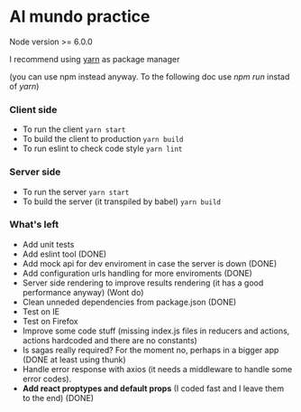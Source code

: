 # Al mundo practice

Node version >= 6.0.0

I recommend using [yarn](https://yarnpkg.com/) as package manager

(you can use npm instead anyway. To the following doc use *npm run* instad of *yarn*)

### Client side
- To run the client
``` yarn start ```
- To build the client to production
``` yarn build ```
- To run eslint to check code style
``` yarn lint ```
### Server side
- To run the server
``` yarn start ```
- To build the server (it transpiled by babel)
``` yarn build ```


### What's left
- Add unit tests
- Add eslint tool (DONE)
- Add mock api for dev enviroment in case the server is down (DONE)
- Add configuration urls handling for more enviroments (DONE)
- Server side rendering to improve results rendering (it has a good performance anyway) (Wont do)
- Clean unneded dependencies from package.json (DONE)
- Test on IE
- Test on Firefox
- Improve some code stuff (missing index.js files in reducers and actions, actions hardcoded and there are no constants)
- Is sagas really required? For the moment no, perhaps in a bigger app (DONE at least using thunk)
- Handle error response with axios (it needs a middleware to handle some error codes).
- **Add react proptypes and default props** (I coded fast and I leave them to the end) (DONE)
